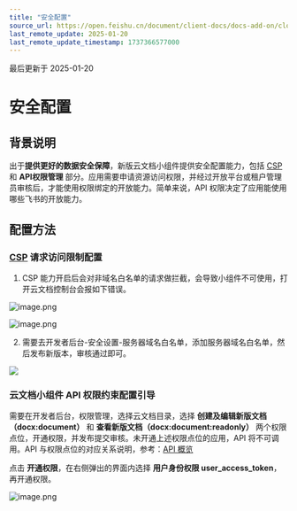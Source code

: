 ```yaml
---
title: "安全配置"
source_url: https://open.feishu.cn/document/client-docs/docs-add-on/cloud-doc-block-security-configuration
last_remote_update: 2025-01-20
last_remote_update_timestamp: 1737366577000
---
```

最后更新于 2025-01-20

# 安全配置

## 背景说明

出于**提供更好的数据安全保障**，新版云文档小组件提供安全配置能力，包括 [CSP](https://developer.mozilla.org/zh-CN/docs/Web/HTTP/CSP)和 **API权限管理** 部分。应用需要申请资源访问权限，并经过开放平台或租户管理员审核后，才能使用权限绑定的开放能力。简单来说，API 权限决定了应用能使用哪些飞书的开放能力。
## 配置方法

### [CSP](https://developer.mozilla.org/zh-CN/docs/Web/HTTP/CSP) 请求访问限制配置

1. CSP 能力开启后会对非域名白名单的请求做拦截，会导致小组件不可使用，打开云文档控制台会报如下错误。

![image.png](https://sf3-cn.feishucdn.com/obj/open-platform-opendoc/da1176d8298a84075f154960314291a2_qzKaJLq7hU.png?height=184&lazyload=true&maxWidth=600&width=3580)

![image.png](https://sf3-cn.feishucdn.com/obj/open-platform-opendoc/cefb9a7666cbf8b8d63dc2dbcc9e96cb_Y2VCdMRnVN.png?height=202&lazyload=true&maxWidth=600&width=3582)

2. 需要去开发者后台-安全设置-服务器域名白名单，添加服务器域名白名单，然后发布新版本，审核通过即可。

![](https://sf3-cn.feishucdn.com/obj/open-platform-opendoc/bd08c2732fa96392e7e1cee714227626_x6ucaLirh4.jpeg?height=2124&lazyload=true&maxWidth=600&width=3762)

### 云文档小组件 API 权限约束配置引导

需要在开发者后台，权限管理，选择云文档目录，选择 **创建及编辑新版文档（docx:document）** 和 **查看新版文档（docx:document:readonly）** 两个权限点位，开通权限，并发布提交审核。未开通上述权限点位的应用，API 将不可调用。API 与权限点位的对应关系说明，参考：[API 概览](/document/uAjLw4CM/uYjL24iN/docs-add-on/05-api-doc/05-api-doc)

点击 **开通权限**，在右侧弹出的界面内选择 **用户身份权限 user_access_token**，再开通权限。

![image.png](https://sf3-cn.feishucdn.com/obj/open-platform-opendoc/5c61c3068f42ef461dfc13cf8a8ed272_hA7caw8qGh.png?height=1550&lazyload=true&maxWidth=600&width=2882)
